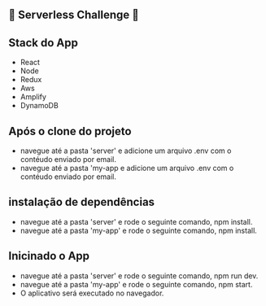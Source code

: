 ## 👋 Serverless Challenge 👋

## Stack do App 
- React
- Node
- Redux
- Aws
-   Amplify
-   DynamoDB

## Após o clone do projeto 
- navegue até a pasta 'server' e adicione um arquivo .env com o contéudo enviado por email.
- navegue até a pasta 'my-app e adicione um arquivo .env com o contéudo enviado por email.

## instalação de dependências
- navegue até a pasta 'server' e rode o seguinte comando, npm install.
- navegue até a pasta 'my-app' e rode o seguinte comando, npm install.

## Inicinado o App
- navegue até a pasta 'server' e rode o seguinte comando, npm run dev.
- navegue até a pasta 'my-app' e rode o seguinte comando, npm start.
- O aplicativo será executado no navegador.
